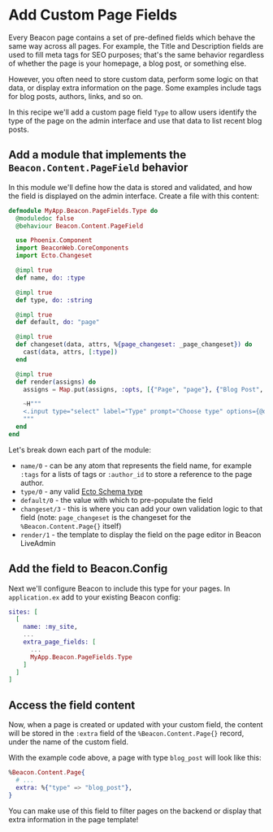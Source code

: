# Add Custom Page Fields

Every Beacon page contains a set of pre-defined fields which behave the same way across all pages. For example, the Title and Description fields are used to fill meta tags for SEO purposes;  that's the same behavior regardless of whether the page is your homepage, a blog post, or something else.

However, you often need to store custom data, perform some logic on that data, or display extra information on the page. Some examples include tags for blog posts, authors, links, and so on.

In this recipe we'll add a custom page field `Type` to allow users identify the type of the page on the admin interface and use that data to list recent blog posts.

## Add a module that implements the `Beacon.Content.PageField` behavior

In this module we'll define how the data is stored and validated, and how the field is displayed on the admin interface. Create a file with this content:

```elixir
defmodule MyApp.Beacon.PageFields.Type do
  @moduledoc false
  @behaviour Beacon.Content.PageField

  use Phoenix.Component
  import BeaconWeb.CoreComponents
  import Ecto.Changeset

  @impl true
  def name, do: :type

  @impl true
  def type, do: :string

  @impl true
  def default, do: "page"

  @impl true
  def changeset(data, attrs, %{page_changeset: _page_changeset}) do
    cast(data, attrs, [:type])
  end

  @impl true
  def render(assigns) do
    assigns = Map.put(assigns, :opts, [{"Page", "page"}, {"Blog Post", "blog_post"}])

    ~H"""
    <.input type="select" label="Type" prompt="Choose type" options={@opts} field={@field} />
    """
  end
end
```

Let's break down each part of the module:

* `name/0` - can be any atom that represents the field name, for example `:tags` for a lists of tags or `:author_id` to store a reference to the page author.
* `type/0` - any valid [Ecto Schema type](https://hexdocs.pm/ecto/Ecto.Schema.html#module-types-and-casting)
* `default/0` - the value with which to pre-populate the field
* `changeset/3` - this is where you can add your own validation logic to that field (note: `page_changeset` is the changeset for the `%Beacon.Content.Page{}` itself)
* `render/1` - the template to display the field on the page editor in Beacon LiveAdmin

## Add the field to Beacon.Config

Next we'll configure Beacon to include this type for your pages.  In `application.ex` add to your
existing Beacon config:

```elixir
sites: [
  [
    name: :my_site,
    ...
    extra_page_fields: [
      ...
      MyApp.Beacon.PageFields.Type
    ]
  ]
]
```

## Access the field content

Now, when a page is created or updated with your custom field, the content will be stored in the `:extra` field of the `%Beacon.Content.Page{}` record, under the name of the custom field.

With the example code above, a page with type `blog_post` will look like this:

```elixir
%Beacon.Content.Page{
  # ...
  extra: %{"type" => "blog_post"},
}
```

You can make use of this field to filter pages on the backend or display that extra information in the page template!